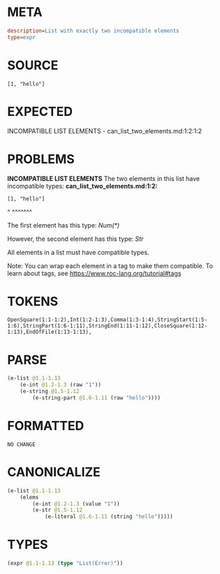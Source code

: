 # META
~~~ini
description=List with exactly two incompatible elements
type=expr
~~~
# SOURCE
~~~roc
[1, "hello"]
~~~
# EXPECTED
INCOMPATIBLE LIST ELEMENTS - can_list_two_elements.md:1:2:1:2
# PROBLEMS
**INCOMPATIBLE LIST ELEMENTS**
The two elements in this list have incompatible types:
**can_list_two_elements.md:1:2:**
```roc
[1, "hello"]
```
 ^  ^^^^^^^

The first element has this type:
    _Num(*)_

However, the second element has this type:
    _Str_

All elements in a list must have compatible types.

Note: You can wrap each element in a tag to make them compatible.
To learn about tags, see <https://www.roc-lang.org/tutorial#tags>

# TOKENS
~~~zig
OpenSquare(1:1-1:2),Int(1:2-1:3),Comma(1:3-1:4),StringStart(1:5-1:6),StringPart(1:6-1:11),StringEnd(1:11-1:12),CloseSquare(1:12-1:13),EndOfFile(1:13-1:13),
~~~
# PARSE
~~~clojure
(e-list @1.1-1.13
	(e-int @1.2-1.3 (raw "1"))
	(e-string @1.5-1.12
		(e-string-part @1.6-1.11 (raw "hello"))))
~~~
# FORMATTED
~~~roc
NO CHANGE
~~~
# CANONICALIZE
~~~clojure
(e-list @1.1-1.13
	(elems
		(e-int @1.2-1.3 (value "1"))
		(e-str @1.5-1.12
			(e-literal @1.6-1.11 (string "hello")))))
~~~
# TYPES
~~~clojure
(expr @1.1-1.13 (type "List(Error)"))
~~~
